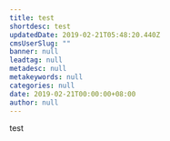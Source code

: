 ```yaml
---
title: test
shortdesc: test
updatedDate: 2019-02-21T05:48:20.440Z
cmsUserSlug: ""
banner: null
leadtag: null
metadesc: null
metakeywords: null
categories: null
date: 2019-02-21T00:00:00+08:00
author: null
---
```


test